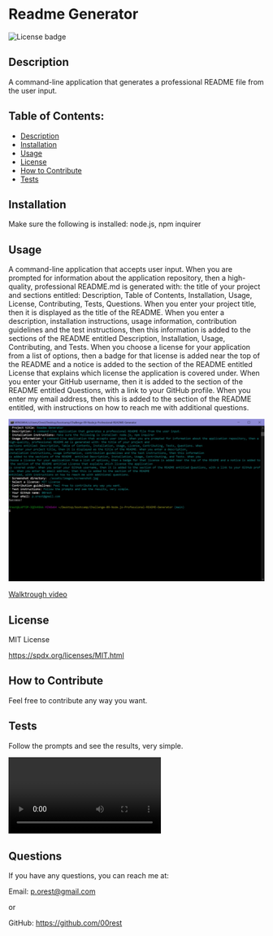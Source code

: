 # Readme Generator
  ![License badge](https://img.shields.io/badge/License-MIT_License-blue.svg)


## Description
A command-line application that generates a professional README file from the user input.

## Table of Contents:
- [Description](#description)
- [Installation](#installation)
- [Usage](#usage)
- [License](#license)
- [How to Contribute](#how-to-contribute)
- [Tests](#tests)

## Installation
Make sure the following is installed: node.js, npm inquirer

## Usage
A command-line application that accepts user input. When you are prompted for information about the application repository, then a high-quality, professional README.md is generated with: the title of your project and sections entitled: Description, Table of Contents, Installation, Usage, License, Contributing, Tests, Questions. When you enter your project title, then it is displayed as the title of the README. When you enter a description, installation instructions, usage information, contribution guidelines and the test instructions, then this information is added to the sections of the README  entitled Description, Installation, Usage, Contributing, and Tests. When you choose a license for your application from a list of options, then a badge for that license is added near the top of the README and a notice is added to the section of the README entitled License that explains which license the application is covered under. When you enter your GitHub username, then it is added to the section of the README entitled Questions, with a link to your GitHub profile. When you enter my email address, then this is added to the section of the README entitled, with instructions on how to reach me with additional questions.

![screenshot](./assets/images/screenshot.jpg)

[Walktrough video](./assets/video/walktrough.webm)

## License
MIT License

https://spdx.org/licenses/MIT.html

## How to Contribute
Feel free to contribute any way you want.

## Tests
Follow the prompts and see the results, very simple.

![walktrough](./assets/video/walktrough.webm)

## Questions
If you have any questions, you can reach me at:

Email: p.orest@gmail.com

or

GitHub: https://github.com/00rest

